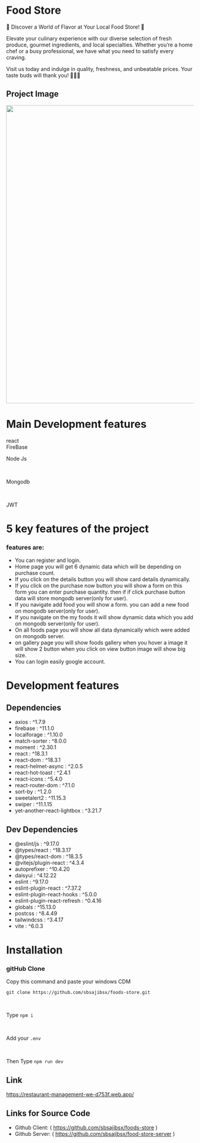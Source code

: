 # Food Store

🌟 Discover a World of Flavor at Your Local Food Store! 🌟

Elevate your culinary experience with our diverse selection of fresh produce, gourmet ingredients, and local specialties. Whether you’re a home chef or a busy professional, we have what you need to satisfy every craving.

Visit us today and indulge in quality, freshness, and unbeatable prices. Your taste buds will thank you! 🍏🧀🍴

## Project Image

<img src="https://i.ibb.co.com/S3RRXYd/Screenshot-2025-01-04-203618.png" width="800" />

# Main Development features

react
<br>
FireBase
<br>

Node Js

<br>

Mongodb

<br>

JWT

# 5 key features of the project

### features are:

- You can register and login.
- Home page you will get 6 dynamic data which will be depending on purchase count.
- If you click on the details button you will show card details dynamically.
- If you click on the purchase now button you will show a form on this form you can enter purchase quantity. then if if click purchase button data will store mongodb server(only for user).
- If you navigate add food you will show a form. you can add a new food on mongodb server(only for user).
- If you navigate on the my foods it will show dynamic data which you add on mongodb server(only for user).
- On all foods page you will show all data dynamically which were added on mongodb server.
- on gallery page you will show foods gallery when you hover a image it will show 2 button when you click on view button image will show big size.
- You can login easily google account.

# Development features

## Dependencies

- axios : ^1.7.9
- firebase : ^11.1.0
- localforage : ^1.10.0
- match-sorter : ^8.0.0
- moment : ^2.30.1
- react : ^18.3.1
- react-dom : ^18.3.1
- react-helmet-async : ^2.0.5
- react-hot-toast : ^2.4.1
- react-icons : ^5.4.0
- react-router-dom : ^7.1.0
- sort-by : ^1.2.0
- sweetalert2 : ^11.15.3
- swiper : ^11.1.15
- yet-another-react-lightbox : ^3.21.7

## Dev Dependencies

- @eslint/js : ^9.17.0
- @types/react : ^18.3.17
- @types/react-dom : ^18.3.5
- @vitejs/plugin-react : ^4.3.4
- autoprefixer : ^10.4.20
- daisyui : ^4.12.22
- eslint : ^9.17.0
- eslint-plugin-react : ^7.37.2
- eslint-plugin-react-hooks : ^5.0.0
- eslint-plugin-react-refresh : ^0.4.16
- globals : ^15.13.0
- postcss : ^8.4.49
- tailwindcss : ^3.4.17
- vite : ^6.0.3

# Installation

### gitHub Clone

Copy this command and paste your windows CDM

```
git clone https://github.com/sbsajibsx/foods-store.git

```

<br>

Type `npm i`

<br>

Add your `.env`

<br>

Then Type `npm run dev`

## Link

https://restaurant-management-we-d753f.web.app/

## Links for Source Code

- Github Client: ( https://github.com/sbsajibsx/foods-store )
- Github Server: ( https://github.com/sbsajibsx/food-store-server )
